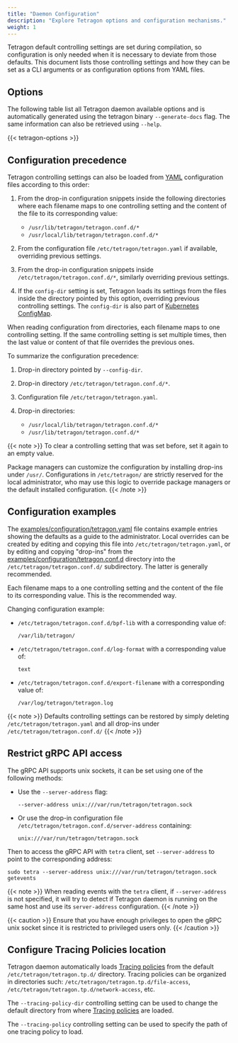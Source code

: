 ```yaml
---
title: "Daemon Configuration"
description: "Explore Tetragon options and configuration mechanisms."
weight: 1
---
```


Tetragon default controlling settings are set during compilation, so configuration
is only needed when it is necessary to deviate from those defaults. This
document lists those controlling settings and how they can be set
as a CLI arguments or as configuration options from YAML files.

## Options

The following table list all Tetragon daemon available options and is
automatically generated using the tetragon binary `--generate-docs` flag. The
same information can also be retrieved using `--help`.

{{< tetragon-options >}}

## Configuration precedence

Tetragon controlling settings can also be loaded from [YAML](https://yaml.org/) configuration files according to this order:

1. From the drop-in configuration snippets inside the following directories
   where each filename maps to one controlling setting and the content of the
   file to its corresponding value:

   - `/usr/lib/tetragon/tetragon.conf.d/*`
   - `/usr/local/lib/tetragon/tetragon.conf.d/*`

2. From the configuration file `/etc/tetragon/tetragon.yaml` if available,
   overriding previous settings.

3. From the drop-in configuration snippets inside
   `/etc/tetragon/tetragon.conf.d/*`, similarly overriding previous settings.

4. If the `config-dir` setting is set, Tetragon loads its settings from the
   files inside the directory pointed by this option, overriding previous
   controlling settings. The `config-dir` is also part of [Kubernetes
   ConfigMap](https://kubernetes.io/docs/concepts/configuration/configmap/).

When reading configuration from directories, each filename maps to one
controlling setting. If the same controlling setting is set multiple times,
then the last value or content of that file overrides the previous ones.

To summarize the configuration precedence:

1. Drop-in directory pointed by `--config-dir`.

2. Drop-in directory `/etc/tetragon/tetragon.conf.d/*`.

3. Configuration file `/etc/tetragon/tetragon.yaml`.

4. Drop-in directories:

   - `/usr/local/lib/tetragon/tetragon.conf.d/*`
   - `/usr/lib/tetragon/tetragon.conf.d/*`

{{< note >}}
To clear a controlling setting that was set before, set it again to an empty
value.

Package managers can customize the configuration by installing drop-ins under
`/usr/`. Configurations in `/etc/tetragon/` are strictly reserved for the local
administrator, who may use this logic to override package managers or the
default installed configuration.
{{< /note >}}

## Configuration examples

The [examples/configuration/tetragon.yaml](https://github.com/cilium/tetragon/blob/main/examples/configuration/tetragon.yaml)
file contains example entries showing the defaults as a guide to the
administrator. Local overrides can be created by editing and copying this file
into `/etc/tetragon/tetragon.yaml`, or by editing and copying "drop-ins" from
the [examples/configuration/tetragon.conf.d](https://github.com/cilium/tetragon/tree/main/examples/configuration/tetragon.conf.d)
directory into the `/etc/tetragon/tetragon.conf.d/` subdirectory. The latter is
generally recommended.

Each filename maps to a one controlling setting and the content of the file to
its corresponding value. This is the recommended way.

Changing configuration example:

* `/etc/tetragon/tetragon.conf.d/bpf-lib` with a corresponding value of:

   ```
   /var/lib/tetragon/
   ```

* `/etc/tetragon/tetragon.conf.d/log-format` with a corresponding value of:

   ```
   text
   ```

* `/etc/tetragon/tetragon.conf.d/export-filename` with a corresponding value of:

   ```
   /var/log/tetragon/tetragon.log
   ```

{{< note >}}
Defaults controlling settings can be restored by simply deleting `/etc/tetragon/tetragon.yaml`
and all drop-ins under `/etc/tetragon/tetragon.conf.d/`
{{< /note >}}

## Restrict gRPC API access

The gRPC API supports unix sockets, it can be set using one of the following methods:

- Use the `--server-address` flag:

   ```
   --server-address unix:///var/run/tetragon/tetragon.sock
   ```

- Or use the drop-in configuration file `/etc/tetragon/tetragon.conf.d/server-address` containing:

   ```
   unix:///var/run/tetragon/tetragon.sock
   ```

Then to access the gRPC API with `tetra` client, set `--server-address` to point to the corresponding address:

   ```
   sudo tetra --server-address unix:///var/run/tetragon/tetragon.sock getevents
   ```

{{< note >}}
When reading events with the `tetra` client, if `--server-address` is not specified,
it will try to detect if Tetragon daemon is running on the same host and use its
`server-address` configuration.
{{< /note >}}

{{< caution >}}
Ensure that you have enough privileges to open the gRPC unix socket since it is restricted to privileged users only.
{{< /caution >}}

## Configure Tracing Policies location

Tetragon daemon automatically loads [Tracing policies](/docs/concepts/tracing-policy) from the default `/etc/tetragon/tetragon.tp.d/` directory. Tracing policies can be organized in directories such: `/etc/tetragon/tetragon.tp.d/file-access`, `/etc/tetragon/tetragon.tp.d/network-access`, etc.

The `--tracing-policy-dir` controlling setting can be used to change the default directory from where [Tracing policies](/docs/concepts/tracing-policy) are loaded.

The `--tracing-policy` controlling setting can be used to specify the path of one tracing policy to load.
